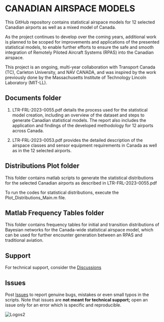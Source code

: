 # CANADIAN AIRSPACE MODELS




This GitHub repository contains statistical airspace models for 12 selected Canadian airports as well as a mixed model of Canada.

As the project continues to develop over the coming years, additional work is planned to be scoped for improvements and applications of the presented statistical models, to enable further efforts to ensure the safe and smooth integration of Remotely Piloted Aircraft Systems (RPAS) into the Canadian airspace.

This project is an ongoing, multi-year collaboration with Transport Canada (TC),  Carleton University, and NAV CANADA, and was inspired by the work previously done by the Massachusetts Institute of Technology Lincoln Laboratory (MIT-LL).


## Documents folder

1. LTR-FRL-2023-0055.pdf details the process used for the statistical model creation, including an overview of the dataset and steps to generate Canadian statistical models. The report also includes the application and findings of the developed methodology for 12 airports across Canada.

2. LTR-FRL-2023-0053.pdf provides the detailed description of the airspace classes and sensor equipment requirements in Canada as well as in the 12 selected airports. 


## Distributions Plot folder

This folder contains matlab scripts to generate the statistical distributions for the selected Canadian airports as described in LTR-FRL-2023-0055.pdf

To run the codes for statistical distributions, execute the Plot_Distributions_Main.m file. 


## Matlab Frequency Tables folder

This folder contains frequency tables for initial and transition distributions of Bayesian networks for the Canada-wide statistical airspace model, which can be used for further encounter generation between an RPAS and traditional aviation.


## Support

 

For technical support, consider the
[Discussions](https://github.com/nrc-cnrc/Canadian-Airspace-Models/discussions)
 

## Issues

 

Post [Issues](https://github.com/nrc-cnrc/Canadian-Airspace-Models/issues) to report
genuine bugs, mistakes or even small typos in the scripts. Note that issues are **not meant for
technical support;** open an issue only for an error which is specific and
reproducible.


![Logos2](https://github.com/nrc-cnrc/Canadian-Airspace-Models/assets/58992009/a84be70c-1d77-4bfd-a9f0-c465548351ae)


